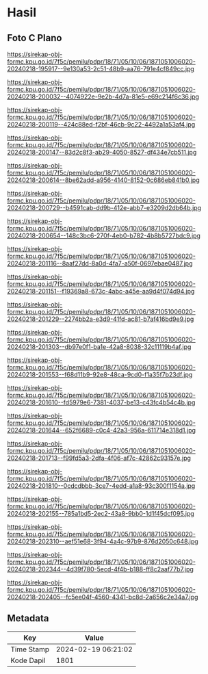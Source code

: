 # Hasil

## Foto C Plano

https://sirekap-obj-formc.kpu.go.id/7f5c/pemilu/pdpr/18/71/05/10/06/1871051006020-20240218-195917--9e130a53-2c51-48b9-aa76-791e4cf849cc.jpg

https://sirekap-obj-formc.kpu.go.id/7f5c/pemilu/pdpr/18/71/05/10/06/1871051006020-20240218-200032--4074922e-9e2b-4d7a-81e5-e69c214f6c36.jpg

https://sirekap-obj-formc.kpu.go.id/7f5c/pemilu/pdpr/18/71/05/10/06/1871051006020-20240218-200119--424c88ed-f2bf-46cb-9c22-4492a1a53af4.jpg

https://sirekap-obj-formc.kpu.go.id/7f5c/pemilu/pdpr/18/71/05/10/06/1871051006020-20240218-200147--83d2c8f3-ab29-4050-8527-df434e7cb511.jpg

https://sirekap-obj-formc.kpu.go.id/7f5c/pemilu/pdpr/18/71/05/10/06/1871051006020-20240218-200614--8be62add-a956-4140-8152-0c686eb841b0.jpg

https://sirekap-obj-formc.kpu.go.id/7f5c/pemilu/pdpr/18/71/05/10/06/1871051006020-20240218-200729--b4591cab-dd9b-412e-abb7-e3209d2db64b.jpg

https://sirekap-obj-formc.kpu.go.id/7f5c/pemilu/pdpr/18/71/05/10/06/1871051006020-20240218-200654--148c3bc6-270f-4eb0-b782-4b8b5727bdc9.jpg

https://sirekap-obj-formc.kpu.go.id/7f5c/pemilu/pdpr/18/71/05/10/06/1871051006020-20240218-201116--8aaf27dd-8a0d-4fa7-a50f-0697ebae0487.jpg

https://sirekap-obj-formc.kpu.go.id/7f5c/pemilu/pdpr/18/71/05/10/06/1871051006020-20240218-201151--f19369a8-673c-4abc-a45e-aa9d4f074d94.jpg

https://sirekap-obj-formc.kpu.go.id/7f5c/pemilu/pdpr/18/71/05/10/06/1871051006020-20240218-201229--2274bb2a-e3d9-41fd-ac81-b7af416bd9e9.jpg

https://sirekap-obj-formc.kpu.go.id/7f5c/pemilu/pdpr/18/71/05/10/06/1871051006020-20240218-201303--db97e0f1-ba1e-42a8-8038-32c11119b4af.jpg

https://sirekap-obj-formc.kpu.go.id/7f5c/pemilu/pdpr/18/71/05/10/06/1871051006020-20240218-201553--f68d11b9-92e8-48ca-9cd0-f1a35f7b23df.jpg

https://sirekap-obj-formc.kpu.go.id/7f5c/pemilu/pdpr/18/71/05/10/06/1871051006020-20240218-201610--fd5979e6-7381-4037-be13-c43fc4b54c4b.jpg

https://sirekap-obj-formc.kpu.go.id/7f5c/pemilu/pdpr/18/71/05/10/06/1871051006020-20240218-201644--652f6689-c0c4-42a3-956a-611714e318d1.jpg

https://sirekap-obj-formc.kpu.go.id/7f5c/pemilu/pdpr/18/71/05/10/06/1871051006020-20240218-201713--f99fd5a3-2dfa-4f06-af7c-42862c93157e.jpg

https://sirekap-obj-formc.kpu.go.id/7f5c/pemilu/pdpr/18/71/05/10/06/1871051006020-20240218-201810--0cdcdbbb-3ce7-4edd-a1a8-93c300f1154a.jpg

https://sirekap-obj-formc.kpu.go.id/7f5c/pemilu/pdpr/18/71/05/10/06/1871051006020-20240218-202155--785a1bd5-2ec2-43a8-9bb0-1d1f45dcf095.jpg

https://sirekap-obj-formc.kpu.go.id/7f5c/pemilu/pdpr/18/71/05/10/06/1871051006020-20240218-202310--aef51e68-3f94-4a4c-97b9-876d2050c648.jpg

https://sirekap-obj-formc.kpu.go.id/7f5c/pemilu/pdpr/18/71/05/10/06/1871051006020-20240218-202344--4d39f780-5ecd-4f4b-b188-ff8c2aaf77b7.jpg

https://sirekap-obj-formc.kpu.go.id/7f5c/pemilu/pdpr/18/71/05/10/06/1871051006020-20240218-202405--fc5ee04f-4560-4341-bc8d-2a656c2e34a7.jpg


## Metadata

| Key        | Value               |
| ---------- | ------------------- |
| Time Stamp | 2024-02-19 06:21:02 |
| Kode Dapil | 1801                |



